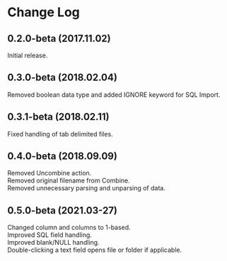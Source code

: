 # Change Log

## 0.2.0-beta (2017.11.02)

Initial release.

## 0.3.0-beta (2018.02.04)

Removed boolean data type and added IGNORE keyword for SQL Import.

## 0.3.1-beta (2018.02.11)

Fixed handling of tab delimited files.

## 0.4.0-beta (2018.09.09)

Removed Uncombine action.  
Removed original filename from Combine.  
Removed unnecessary parsing and unparsing of data.

## 0.5.0-beta (2021.03-27)

Changed column and columns to 1-based.  
Improved SQL field handling.  
Improved blank/NULL handling.  
Double-clicking a text field opens file or folder if applicable.
